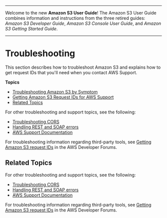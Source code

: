 --------

Welcome to the new **Amazon S3 User Guide**\! The Amazon S3 User Guide combines information and instructions from the three retired guides: *Amazon S3 Developer Guide*, *Amazon S3 Console User Guide*, and *Amazon S3 Getting Started Guide*\.

--------

# Troubleshooting<a name="troubleshooting"></a>

This section describes how to troubleshoot Amazon S3 and explains how to get request IDs that you'll need when you contact AWS Support\.

**Topics**
+ [Troubleshooting Amazon S3 by Symptom](troubleshooting-by-symptom.md)
+ [Getting Amazon S3 Request IDs for AWS Support](get-request-ids.md)
+ [Related Topics](#related-troubleshooting-topics)

For other troubleshooting and support topics, see the following:
+ [Troubleshooting CORS](cors-troubleshooting.md)
+ [Handling REST and SOAP errors](HandlingErrors.md)
+ [AWS Support Documentation](https://aws.amazon.com/documentation/aws-support/)

For troubleshooting information regarding third\-party tools, see [Getting Amazon S3 request IDs](https://forums.aws.amazon.com/thread.jspa?threadID=182409) in the AWS Developer Forums\.

## Related Topics<a name="related-troubleshooting-topics"></a>

For other troubleshooting and support topics, see the following:
+ [Troubleshooting CORS](cors-troubleshooting.md)
+ [Handling REST and SOAP errors](HandlingErrors.md)
+ [AWS Support Documentation](https://aws.amazon.com/documentation/aws-support/)

For troubleshooting information regarding third\-party tools, see [Getting Amazon S3 request IDs](https://forums.aws.amazon.com/thread.jspa?threadID=182409) in the AWS Developer Forums\.